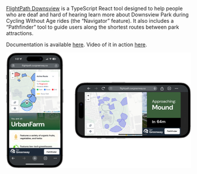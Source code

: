 [FlightPath Downsview](https://flightpath.ourgreenway.ca/) is a TypeScript React tool designed to help people who are deaf and hard of hearing learn more about Downsview Park during Cycling Without Age rides (the “Navigator” feature). It also includes a “Pathfinder” tool to guide users along the shortest routes between park attractions.

Documentation is available [here](https://brand.ourgreenway.ca/flightpath). Video of it in action [here](https://www.youtube.com/watch?v=_2e63mYgI3g).

![Screenshot](https://raw.githubusercontent.com/Our-Greenway/FlightPath-Downsview/refs/heads/main/flightpath-downsview/public/FlightPathDownsviewBoth.png)
